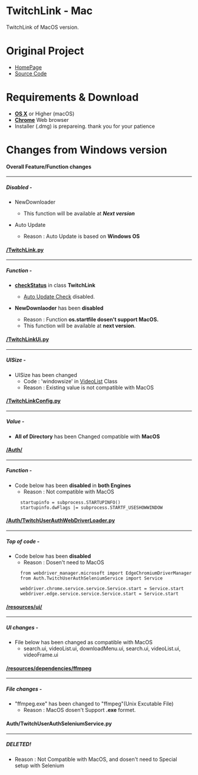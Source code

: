 # TwitchLink - Mac
TwitchLink of MacOS version.


# Original Project
- [HomePage](https://twitchlink.github.io)
- [Source Code](https://github.com/devhotteok/TwitchLink)


# Requirements & Download

- **[OS X](https://en.wikipedia.org/wiki/MacOS)** or Higher (macOS)
- **[Chrome](https://www.google.com/url?sa=t&rct=j&q=&esrc=s&source=web&cd=&ved=2ahUKEwjQhO3jtp_vAhVSHaYKHVL2CfkQFjAAegQIBBAE&url=https%3A%2F%2Fwww.google.com%2Fintl%2Fko%2Fchrome%2F&usg=AOvVaw13CftYisc_84G1d2VQFf-w)** Web browser
- Installer (.dmg) is prepareing. thank you for your patience


# Changes from Windows version

#### Overall Feature/Function changes
***
##### Disabled -

- NewDownloader
    - This function will be available at ***Next version***
  
- Auto Update
    - Reason : Auto Update is based on **Windows OS**  




#### [/TwitchLink.py](https://github.com/Leatherback-Azi/TwitchLink-MacOS/blob/main/TwitchLink.py)
***
##### Function -

- **[checkStatus](https://github.com/Leatherback-Azi/TwitchLink-MacOS/blob/main/TwitchLink.py#L78)** in class **TwitchLink**

    - [Auto Update Check](https://github.com/Leatherback-Azi/TwitchLink-MacOS/blob/main/TwitchLink.py#L105) disabled.

- **NewDownlaoder** has been **disabled**

    - Reason : Function **os.startfile dosen't support MacOS.**
    - This function will be available at **next version**.
    
    
#### [/TwitchLinkUi.py](https://github.com/Leatherback-Azi/TwitchLink-MacOS/blob/main/TwitchLinkUi.py)
***
##### UISize -

* UISize has been changed
    * Code : 'windowsize' in [VideoList](https://github.com/Leatherback-Azi/TwitchLink-MacOS/blob/main/TwitchLinkUi.py#L605) Class
    * Reason : Existing value is not compatible with MacOS
   
   
#### [/TwitchLinkConfig.py](https://github.com/Leatherback-Azi/TwitchLink-MacOS/blob/main/TwitchLinkConfig.py) 
***
##### Value -

* **All of Directory** has been Changed compatible with **MacOS**

#### [/Auth/](https://github.com/Leatherback-Azi/TwitchLink-MacOS/tree/main/Auth)
***
##### Function -

- Code below has been **disabled** in **both Engines**
    - Reason : Not compatible with MacOS
    <pre><code>  startupinfo = subprocess.STARTUPINFO()
    startupinfo.dwFlags |= subprocess.STARTF_USESHOWWINDOW    </code></pre>


#### [/Auth/TwitchUserAuthWebDriverLoader.py](https://github.com/Leatherback-Azi/TwitchLink-MacOS/blob/main/Auth/TwitchUserAuthWebDriverLoader.py)
***
##### Top of code -

- Code below has been **disabled**
    - Reason : Dosen't need to MacOS
    <pre><code>  from webdriver_manager.microsoft import EdgeChromiumDriverManager
    from Auth.TwitchUserAuthSeleniumService import Service

    webdriver.chrome.service.service.Service.start = Service.start
    webdriver.edge.service.service.Service.start = Service.start  </code></pre>
    
    
#### [/resources/ui/](https://github.com/Leatherback-Azi/TwitchLink-MacOS/tree/main/resources/ui)
***
##### UI changes -

- File below has been changed as compatible with MacOS
    - search.ui, videoList.ui, downloadMenu.ui, search.ui, videoList.ui, videoFrame.ui


#### [/resources/dependencies/ffmpeg](https://github.com/Leatherback-Azi/TwitchLink-MacOS/blob/main/resources/dependencies/ffmpeg)
***
##### File changes -
- "ffmpeg.exe" has been changed to "ffmpeg"(Unix Excutable File)
    - Reason : MacOS dosen't Support **.exe** formet.
    
    
#### Auth/TwitchUserAuthSeleniumService.py
***
##### DELETED!

- Reason : Not Compatible with MacOS, and dosen't need to Special setup with Selenium


